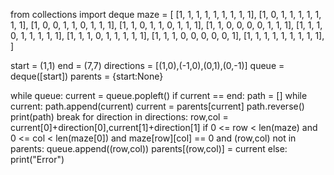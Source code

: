 from collections import deque
maze = [
    [1, 1, 1, 1, 1, 1, 1, 1, 1],
    [1, 0, 1, 1, 1, 1, 1, 1, 1],
    [1, 0, 0, 1, 1, 0, 1, 1, 1],
    [1, 1, 0, 1, 1, 0, 1, 1, 1],
    [1, 1, 0, 0, 0, 0, 1, 1, 1],
    [1, 1, 1, 0, 1, 1, 1, 1, 1],
    [1, 1, 1, 0, 1, 1, 1, 1, 1],
    [1, 1, 1, 0, 0, 0, 0, 0, 1],
    [1, 1, 1, 1, 1, 1, 1, 1, 1],
]

start = (1,1)
end = (7,7)
directions = [(1,0),(-1,0),(0,1),(0,-1)]
queue = deque([start])
parents = {start:None}

while queue:
    current = queue.popleft()
    if current == end:
        path = []
        while current:
            path.append(current)
            current = parents[current]
        path.reverse()
        print(path)
        break
    for direction in directions:
        row,col = current[0]+direction[0],current[1]+direction[1]
        if 0 <= row < len(maze) and 0 <= col < len(maze[0]) and maze[row][col] == 0 and (row,col) not in parents:
            queue.append((row,col))
            parents[(row,col)] = current
else:
    print("Error")
